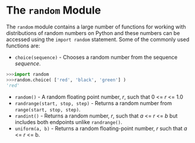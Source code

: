 # The `random` Module #

The `random` module contains a large number of functions for working with distributions of random numbers on Python and these numbers can be accessed using the `import random` statement. Some of the commonly used functions are:

- `choice(sequence)` - Chooses a random number from the sequence _sequence_.

```Python
>>>import random
>>>random.choice( ['red', 'black', 'green'] )
'red'
```

- `random()` - A random floating point number, _r_, such that 0 <= _r_ <= 1.0
- `randrange(start, stop, step)` - Returns a random number from `range(start, stop, step)`.
- `randint()` - Returns a random number, _r_, such that _a_ <= _r_ <= _b_ but includes both endpoints unlike `randrange()`.
- `uniform(a, b)` - Returns a random floating-point number, _r_ such that _a_ <= _r_ <= b.